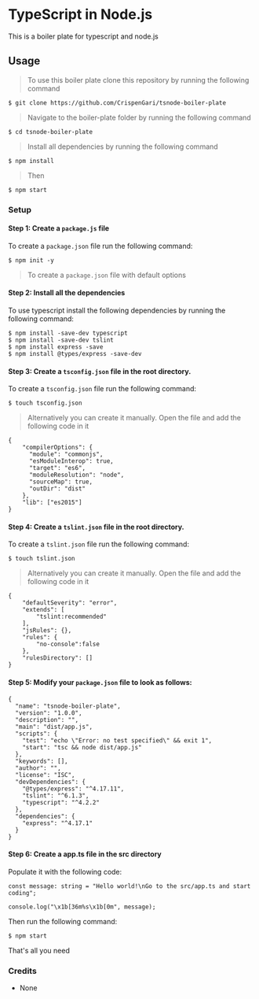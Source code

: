 # TypeScript in Node.js

This is a boiler plate for typescript and node.js

## Usage

> To use this boiler plate clone this repository by running the following command

```shell
$ git clone https://github.com/CrispenGari/tsnode-boiler-plate
```

> Navigate to the boiler-plate folder by running the following command

```shell
$ cd tsnode-boiler-plate
```

> Install all dependencies by running the following command

```shell
$ npm install
```

> Then

```shell
$ npm start
```

### Setup

#### Step 1: Create a `package.js` file

To create a `package.json` file run the following command:

```shell
$ npm init -y
```

> To create a `package.json` file with default options

#### Step 2: Install all the dependencies

To use typescript install the following dependencies by running the following command:

```shell
$ npm install -save-dev typescript
$ npm install -save-dev tslint
$ npm install express -save
$ npm install @types/express -save-dev
```

#### Step 3: Create a `tsconfig.json` file in the root directory.

To create a `tsconfig.json` file run the following command:

```
$ touch tsconfig.json
```

> Alternatively you can create it manually. Open the file and add the following code in it

```
{
    "compilerOptions": {
      "module": "commonjs",
      "esModuleInterop": true,
      "target": "es6",
      "moduleResolution": "node",
      "sourceMap": true,
      "outDir": "dist"
    },
    "lib": ["es2015"]
}
```

#### Step 4: Create a `tslint.json` file in the root directory.

To create a `tslint.json` file run the following command:

```
$ touch tslint.json
```

> Alternatively you can create it manually. Open the file and add the following code in it

```
{
    "defaultSeverity": "error",
    "extends": [
        "tslint:recommended"
    ],
    "jsRules": {},
    "rules": {
        "no-console":false
    },
    "rulesDirectory": []
}
```

#### Step 5: Modify your `package.json` file to look as follows:

```
{
  "name": "tsnode-boiler-plate",
  "version": "1.0.0",
  "description": "",
  "main": "dist/app.js",
  "scripts": {
    "test": "echo \"Error: no test specified\" && exit 1",
    "start": "tsc && node dist/app.js"
  },
  "keywords": [],
  "author": "",
  "license": "ISC",
  "devDependencies": {
    "@types/express": "^4.17.11",
    "tslint": "^6.1.3",
    "typescript": "^4.2.2"
  },
  "dependencies": {
    "express": "^4.17.1"
  }
}

```

#### Step 6: Create a app.ts file in the src directory

Populate it with the following code:

```
const message: string = "Hello world!\nGo to the src/app.ts and start coding";

console.log("\x1b[36m%s\x1b[0m", message);
```

Then run the following command:

```shell
$ npm start
```

That's all you need

### Credits

- None
